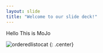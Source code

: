 ```yaml
---
layout: slide
title: "Welcome to our slide deck!"
---
```


Hello This is MoJo


![orderedlistocat](https://octodex.github.com/images/orderedlistocat.png)
{: .center}
